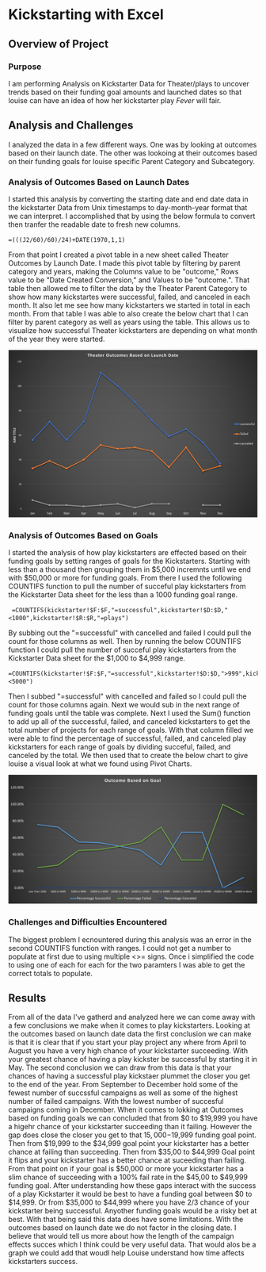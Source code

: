 # Kickstarting with Excel 

## Overview of Project 
 
### Purpose
   I am performing Analysis on Kickstarter Data for Theater/plays to uncover trends based on their funding goal amounts and launched dates so that louise can have an idea of how her kickstarter play *Fever* will fair. 

## Analysis and Challenges
  I analyzed the data in a few different ways. One was by looking at outcomes based on their launch date. The other was lookoing at their outcomes based on their funding goals for louise specific Parent Category and Subcategory.

### Analysis of Outcomes Based on Launch Dates
  I started this analysis by converting the starting date and end date data in the kickstarter Data from Unix timestamps to day-month-year format that we can interpret. I accomplished that by using the below formula to convert then tranfer the readable date to fresh new columns.
  
  ```
  =(((J2/60)/60)/24)+DATE(1970,1,1)
  ```
  
From that point I created a pivot table in a new sheet called Theater Outcomes by Launch Date. I made this pivot table by filtering by parent category and years, making the Columns value to be "outcome," Rows value to be "Date Created Conversion," and Values to be "outcome.". That table then allowed me to filter the data by the Theater Parent Category to show how many kickstartes were successful, failed, and canceled in each month. It also let me see how many kickstarters we started in total in each month. From that table I was able to also create the below chart that I can filter by parent category as well as years using the table. This allows us to visualize how successful Theater kickstarters are depending on what month of the year they were started.

![Theater-Outcomes-VS-Launch](https://github.com/SZapata4/Kickstarter-Analysis/blob/main/Resources/Theater-Outcomes-VS-Launch.png)

### Analysis of Outcomes Based on Goals
  I started the analysis of how play kickstarters are effected based on their funding goals by setting ranges of goals for the Kickstarters. Starting with less than a thousand then grouping them in $5,000 incremnts until we end with $50,000 or more for funding goals. From there I used the following COUNTIFS function to pull the number of succeful play kickstarters from the Kickstarter Data sheet for the less than a 1000 funding goal range. 
 
 ```
  =COUNTIFS(kickstarter!$F:$F,"=successful",kickstarter!$D:$D,"<1000",kickstarter!$R:$R,"=plays")
  ```
  
By subbing out the "=successful" with cancelled and failed I could pull the count for those columns as well. Then by running the below COUNTIFS function I could pull the number of succeful play kickstarters from the Kickstarter Data sheet for the $1,000 to $4,999 range.

```
=COUNTIFS(kickstarter!$F:$F,"=successful",kickstarter!$D:$D,">999",kickstarter!$R:$R,"=plays",kickstarter!$D:$D,"<5000")
```

Then I subbed "=successful" with cancelled and failed so I could pull the count for those columns again. Next we would sub in the next range of funding goals until the table was complete. Next I used the Sum() function to add up all of the successful, failed, and canceled kickstarters to get the total number of projects for each range of goals. With that column filled we were able to find the percentage of successful, failed, and canceled play kickstarters for each range of goals by dividing succeful, failed, and canceled by the total. We then used that to create the below chart to give louise a visual look at what we found using Pivot Charts.

![Outcomes_VS_Goals](https://github.com/SZapata4/Kickstarter-Analysis/blob/main/Resources/Outcomes_VS_Goals.png)

### Challenges and Difficulties Encountered
  The biggest problem I ecnountered during this analysis was an error in the second COUNTIFS function with ranges. I could not get a number to populate at first due to using multiple <>= signs. Once i simplified the code to using one of each for each for the two paramters I was able to get the correct totals to populate.
  
## Results
  From all of the data I've gatherd and analyzed here we can come away with a few conclusions we make when it comes to play kickstarters. Looking at the outcomes based on launch date data the first conclusion we can make is that it is clear that if you start your play project any where from April to August you have a very high chance of your kickstarter succeeding. With your greatest chance of having a play kickster be successful by starting it in May. The second conclusion we can draw from this data is that your chances of having a successful play kickstaer plummet the closer you get to the end of the year. From September to December hold some of the fewest number of succssful campaigns as well as some of the highest number of failed campaigns. With the lowest number of succesful campaigns coming in December.
  When it comes to lokking at Outcomes based on funding goals we can concluded that from $0 to $19,999 you have a higehr chance of your kickstarter succeeding than it failing. However the gap does close the closer you get to that $15,000-$19,999 funding goal point. Then from $19,999 to the $34,999 goal point your kickstarter has a better chance at failing than succeeding. Then from $35,00 to $44,999 Goal point it flips and your kickstarter has a better chance at suceeding than failing. From that point on if your goal is $50,000 or more your kickstarter has a slim chance of succeeding with a 100% fail rate in the $45,00 to $49,999 funding goal. After understanding how these gaps interact with the success of a play Kickstarter it would be best to have a funding goal between $0 to $14,999. Or from $35,000 to $44,999 where you have 2/3 chance of your kickstarter being successful. Anyother funding goals would be a risky bet at best.
With that being said this data does have some limitations. With the outcomes based on launch date we do not factor in the closing date. I believe that would tell us more about how the length of the campaign effects succes which I think could be very useful data. That would alos be a graph we could add that woudl help Louise understand how time affects kickstarters success.





